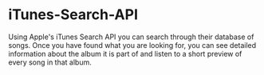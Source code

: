 # iTunes-Search-API

Using Apple's iTunes Search API you can search through their database of songs. Once you have found what you are looking for, you can see detailed information about the album it is part of and listen to a short preview of every song in that album.

